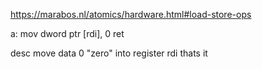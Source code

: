 https://marabos.nl/atomics/hardware.html#load-store-ops

a:
    mov dword ptr [rdi], 0
    ret

desc
    move data 0 "zero" into register rdi thats it
